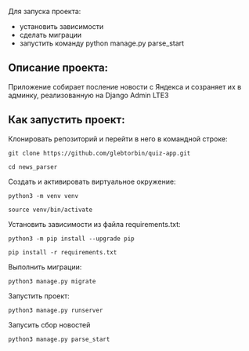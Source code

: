 Для запуска проекта:
- установить зависимости
- сделать миграции
- запустить команду python manage.py parse_start

## Описание проекта:
Приложение собирает посление новости с Яндекса и созраняет их в админку, реализованную на Django Admin LTE3

## Как запустить проект:
Клонировать репозиторий и перейти в него в командной строке:
```
git clone https://github.com/glebtorbin/quiz-app.git
```
```
cd news_parser
```
Cоздать и активировать виртуальное окружение:
```
python3 -m venv venv
```
```
source venv/bin/activate
```
Установить зависимости из файла requirements.txt:
```
python3 -m pip install --upgrade pip
```
```
pip install -r requirements.txt
```
Выполнить миграции:
```
python3 manage.py migrate
```
Запустить проект:
```
python3 manage.py runserver
```
Запусить сбор новостей
```
python3 manage.py parse_start
```

